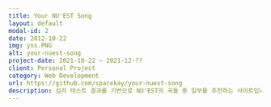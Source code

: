 ```yaml
---
title: Your NU'EST Song
layout: default
modal-id: 2
date: 2012-10-22
img: yns.PNG
alt: your-nuest-song
project-date: 2021-10-22 ~ 2021-12-??
client: Personal Project
category: Web Development
url: https://github.com/spacekay/your-nuest-song
description: 심리 테스트 결과를 기반으로 NU'EST의 곡들 중 일부를 추천하는 사이트입니다.<br><br>테스트를 시작할 때마다 Session에 현재 Case number를 담고, 이후 RESTful하게 문항별 결과를 server로 전송합니다. 이후 모든 문항에 설문이 끝나면 현재까지 해당 케이스에 기록된 parameter 별 점수를 기반으로 추천곡 리스트와 간단한 결과를 출력합니다. 결과에 대한 호불호를 설문하는 기능도 존재합니다. 
---
```

